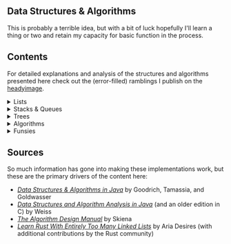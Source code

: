 ## Data Structures & Algorithms
This is probably a terrible idea, but with a bit of luck hopefully I'll learn a thing or two and retain my capacity for basic function in the process.

## Contents
For detailed explanations and analysis of the structures and algorithms presented here check out the (error-filled) ramblings I publish on the [headyimage](https://www.headyimage.com/cs/dsa/dsa-intro/).

<details> 

<summary> Lists </summary>

The lists section centers around solutions to create a simple podium of sorted entries consisting of names and associated scores.

- [Array-based list](https://github.com/p5chmitz/dsa-rust/blob/main/src/lists/array_list.rs): A basic introduction to lists (and arrays) 
- [Vector-based list](https://github.com/p5chmitz/dsa-rust/blob/main/src/lists/vector_list.rs): Safe, easy, convenient
- [Singly-linked list](https://github.com/p5chmitz/dsa-rust/blob/main/src/lists/singly_linked_list.rs): A safe, singly-owned, singly-linked list
- [Doubly-linked list](https://github.com/p5chmitz/dsa-rust/blob/main/src/lists/doubly_linked_list_2.rs): A horribly unsafe linked list with raw, mutable pointers and just enough Miri testing to not immediately set the computer on fire
- Doubly-linked list: An incremental improvement over the first iteration with NonNull (coming soon)

</details>

<details> 

<summary> Stacks & Queues </summary>

This section builds on the structures and approaches established in the Lists section. Instead of featuring solutions to implement a podium, this section features slightly more pragmatic solutions including a symbol balancer for the stack implementation. As it turns out, Rust's `Vec` type can serve as a fully-funcitonal stack implementation right out of the box with `push`, `pop`, and `last` included methods. This module is all about learning though, so it starts with a wrapper to illustrate concepts.

- [Vector-based stack](https://github.com/p5chmitz/dsa-rust/blob/main/src/lists/vector_stack.rs): Simple and effective, likely the preferred approach; This crate includes two modules that implement a symbol-balancer; One uses a raw `Vec` implementation and the other implements a `Vec` wrapper for funsies
- [Safe, singly-owned, singly-linked stack](https://github.com/p5chmitz/dsa-rust/blob/main/src/lists/safe_linked_stack.rs): The easiest of the custom options; Seriously, just use `Vec`
- [Unsafe singly-linked stack](https://github.com/p5chmitz/dsa-rust/blob/main/src/lists/unsafe_linked_stack.rs): Just because its possible and we somehow thrive on making things more difficult than they have to be
- [Vector-based queue (wrapper)](https://github.com/p5chmitz/dsa-rust/blob/c138db3976c3dbbf616ca9f42a12bbd9565ae80b/src/lists/queue.rs#L5): Its a queue, why aren't you using `Vec` or `VecDeque`?
- [Vector-based circular queue](https://github.com/p5chmitz/dsa-rust/blob/c138db3976c3dbbf616ca9f42a12bbd9565ae80b/src/lists/queue.rs#L71): Its a Vec with capacity and wrapping logic
- [A simple linked-list queue](https://github.com/p5chmitz/dsa-rust/blob/c138db3976c3dbbf616ca9f42a12bbd9565ae80b/src/lists/queue.rs#L165): Might be good for something? IDK
- [A VecDeque-based queue](https://github.com/p5chmitz/dsa-rust/blob/c138db3976c3dbbf616ca9f42a12bbd9565ae80b/src/lists/queue.rs#L257): Something something both ends, but also the proper tool for the job

</details>

<details> 

<summary> Trees </summary>

This section explores tree structures.

</details>

<details> 

<summary> Algorithms </summary>

An exploration on some searching, sorting, and graph algorithms.

- Simple binary search

</details>

<details> 

<summary> Funsies </summary>

This section contains all the solutions to remedial problems and examples I collected along the way and liked enough to want to remember.

- Disk usage calculator
- Identifying unique elements in a Vector
- Calculate pre-fix averages of a Vector
- Simple factorial calculator
- Array reversal
- Fibonacci sequence calculator
- Tower of Hanoi solution

</details>

## Sources
So much information has gone into making these implementations work, but these are the primary drivers of the content here:
- [_Data Structures & Algorithms in Java_](https://www.wiley.com/en-au/Data+Structures+and+Algorithms+in+Java%2C+6th+Edition-p-9781118771334) by Goodrich, Tamassia, and Goldwasser
- [_Data Structures and Algorithm Analysis in Java_](https://www.pearson.com/en-us/subject-catalog/p/data-structures-and-algorithm-analysis-in-java/P200000003475/9780137518821) (and an older edition in C) by Weiss
- [_The Algorithm Design Manual_](https://www.algorist.com/) by Skiena
- [_Learn Rust With Entirely Too Many Linked Lists_](https://rust-unofficial.github.io/too-many-lists/index.html) by Aria Desires (with additional contributions by the Rust community)

